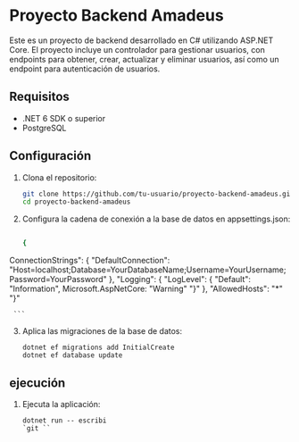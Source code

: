 # Proyecto Backend Amadeus

Este es un proyecto de backend desarrollado en C# utilizando ASP.NET Core. El proyecto incluye un controlador para gestionar usuarios, con endpoints para obtener, crear, actualizar y eliminar usuarios, así como un endpoint para autenticación de usuarios.

## Requisitos

- .NET 6 SDK o superior
- PostgreSQL

## Configuración

1. Clona el repositorio:
  
   ```sh
   git clone https://github.com/tu-usuario/proyecto-backend-amadeus.git
   cd proyecto-backend-amadeus
    ```

2. Configura la cadena de conexión a la base de datos en appsettings.json:

    ```sh
   
   {
  ConnectionStrings": {
    "DefaultConnection": "Host=localhost;Database=YourDatabaseName;Username=YourUsername;Password=YourPassword"
    },
    "Logging": {
        "LogLevel": {
        "Default": "Information",
        Microsoft.AspNetCore: "Warning"
        "}"
    },
    "AllowedHosts": "*"
   "}" 
    

     ```

3. Aplica las migraciones de la base de    datos:
    ```
    dotnet ef migrations add InitialCreate
    dotnet ef database update

    ```

## ejecución

1. Ejecuta la aplicación:
    ```
    dotnet run -- escribi
    `git ``
    
    
